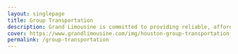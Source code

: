 ```yaml
---
layout: singlepage
title: Group Transportation
description: Grand Limousine is committed to providing reliable, affordable and safe Group Transportation, corporate coaches.
cover: https://www.grandlimousine.com/img/houston-group-transportation-service.webp
permalink: /group-transportation
---
```

